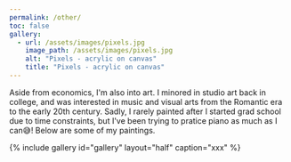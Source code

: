 ```yaml
---
permalink: /other/
toc: false
gallery:
  - url: /assets/images/pixels.jpg
    image_path: /assets/images/pixels.jpg
    alt: "Pixels - acrylic on canvas"
    title: "Pixels - acrylic on canvas"
---
```


Aside from economics, I'm also into art. 
I minored in studio art back in college, and was interested in music and visual arts from the Romantic era to the early 20th century.
Sadly, I rarely painted after I started grad school due to time constraints, but I've been trying to pratice piano as much as I can:sweat_smile:!
Below are some of my paintings.

{% include gallery id="gallery" layout="half" caption="xxx" %}
